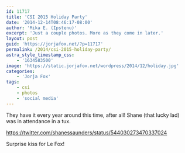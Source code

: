 ```yaml
---
id: 11717
title: 'CSI 2015 Holiday Party'
date: '2014-12-14T08:46:17-08:00'
author: 'Mika E. (Ipstenu)'
excerpt: 'Just a couple photos. More as they come in later.'
layout: post
guid: 'https://jorjafox.net/?p=11717'
permalink: /2014/csi-2015-holiday-party/
astra_style_timestamp_css:
    - '1634583500'
image: 'https://static.jorjafox.net/wordpress/2014/12/holiday.jpg'
categories:
    - 'Jorja Fox'
tags:
    - csi
    - photos
    - 'social media'
---
```


They have it every year around this time, after all! Shane (that lucky lad) was in attendance in a tux.

https://twitter.com/shanessaunders/status/544030273470337024

Surprise kiss for Le Fox!
